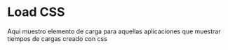 Load CSS
===================

Aqui muestro elemento de carga para aquellas aplicaciones que muestrar tiempos de cargas creado con css